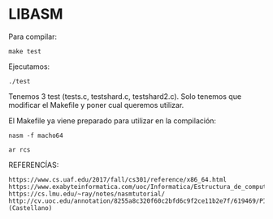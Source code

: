 # LIBASM

Para compilar:

    make test

Ejecutamos:

    ./test


Tenemos 3 test (tests.c, testshard.c, testshard2.c). Solo tenemos que modificar el Makefile y poner cual queremos utilizar.


El Makefile ya viene preparado para utilizar en la compilación:
    
    nasm -f macho64
  
    ar rcs
    
    
REFERENCÍAS:

    https://www.cs.uaf.edu/2017/fall/cs301/reference/x86_64.html
    https://www.exabyteinformatica.com/uoc/Informatica/Estructura_de_computadores/Estructura_de_computadores_(Modulo_6).pdf
    https://cs.lmu.edu/~ray/notes/nasmtutorial/
    http://cv.uoc.edu/annotation/8255a8c320f60c2bfd6c9f2ce11b2e7f/619469/PID_00218273/PID_00218273.html#w31aac15b9c17c17 (Castellano)
    
    

